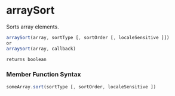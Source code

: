# arraySort

Sorts array elements.

```javascript
arraySort(array, sortType [, sortOrder [, localeSensitive ]])
or
arraySort(array, callback)
```

```javascript
returns boolean
```
### Member Function Syntax

```javascript
someArray.sort(sortType [, sortOrder, localeSensitive ])
```

